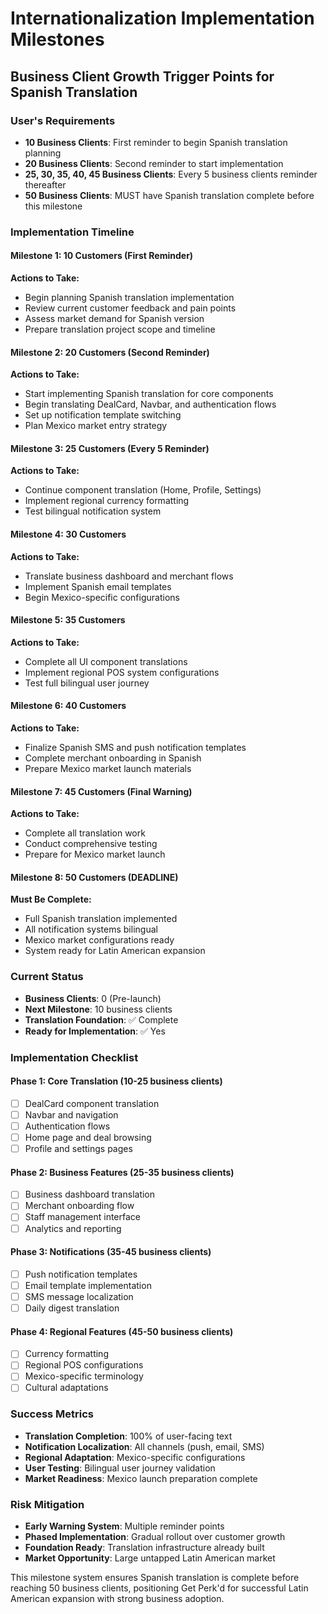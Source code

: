 # Internationalization Implementation Milestones
## Business Client Growth Trigger Points for Spanish Translation

### User's Requirements
- **10 Business Clients**: First reminder to begin Spanish translation planning
- **20 Business Clients**: Second reminder to start implementation
- **25, 30, 35, 40, 45 Business Clients**: Every 5 business clients reminder thereafter
- **50 Business Clients**: MUST have Spanish translation complete before this milestone

### Implementation Timeline

#### Milestone 1: 10 Customers (First Reminder)
**Actions to Take:**
- Begin planning Spanish translation implementation
- Review current customer feedback and pain points
- Assess market demand for Spanish version
- Prepare translation project scope and timeline

#### Milestone 2: 20 Customers (Second Reminder)
**Actions to Take:**
- Start implementing Spanish translation for core components
- Begin translating DealCard, Navbar, and authentication flows
- Set up notification template switching
- Plan Mexico market entry strategy

#### Milestone 3: 25 Customers (Every 5 Reminder)
**Actions to Take:**
- Continue component translation (Home, Profile, Settings)
- Implement regional currency formatting
- Test bilingual notification system

#### Milestone 4: 30 Customers
**Actions to Take:**
- Translate business dashboard and merchant flows
- Implement Spanish email templates
- Begin Mexico-specific configurations

#### Milestone 5: 35 Customers
**Actions to Take:**
- Complete all UI component translations
- Implement regional POS system configurations
- Test full bilingual user journey

#### Milestone 6: 40 Customers
**Actions to Take:**
- Finalize Spanish SMS and push notification templates
- Complete merchant onboarding in Spanish
- Prepare Mexico market launch materials

#### Milestone 7: 45 Customers (Final Warning)
**Actions to Take:**
- Complete all translation work
- Conduct comprehensive testing
- Prepare for Mexico market launch

#### Milestone 8: 50 Customers (DEADLINE)
**Must Be Complete:**
- Full Spanish translation implemented
- All notification systems bilingual
- Mexico market configurations ready
- System ready for Latin American expansion

### Current Status
- **Business Clients**: 0 (Pre-launch)
- **Next Milestone**: 10 business clients
- **Translation Foundation**: ✅ Complete
- **Ready for Implementation**: ✅ Yes

### Implementation Checklist

#### Phase 1: Core Translation (10-25 business clients)
- [ ] DealCard component translation
- [ ] Navbar and navigation
- [ ] Authentication flows
- [ ] Home page and deal browsing
- [ ] Profile and settings pages

#### Phase 2: Business Features (25-35 business clients)
- [ ] Business dashboard translation
- [ ] Merchant onboarding flow
- [ ] Staff management interface
- [ ] Analytics and reporting

#### Phase 3: Notifications (35-45 business clients)
- [ ] Push notification templates
- [ ] Email template implementation
- [ ] SMS message localization
- [ ] Daily digest translation

#### Phase 4: Regional Features (45-50 business clients)
- [ ] Currency formatting
- [ ] Regional POS configurations
- [ ] Mexico-specific terminology
- [ ] Cultural adaptations

### Success Metrics
- **Translation Completion**: 100% of user-facing text
- **Notification Localization**: All channels (push, email, SMS)
- **Regional Adaptation**: Mexico-specific configurations
- **User Testing**: Bilingual user journey validation
- **Market Readiness**: Mexico launch preparation complete

### Risk Mitigation
- **Early Warning System**: Multiple reminder points
- **Phased Implementation**: Gradual rollout over customer growth
- **Foundation Ready**: Translation infrastructure already built
- **Market Opportunity**: Large untapped Latin American market

This milestone system ensures Spanish translation is complete before reaching 50 business clients, positioning Get Perk'd for successful Latin American expansion with strong business adoption.